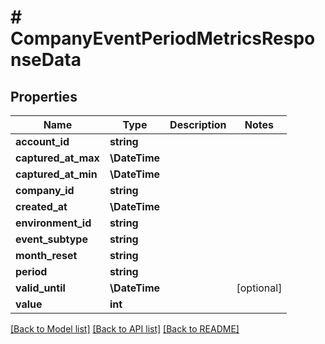 # # CompanyEventPeriodMetricsResponseData

## Properties

Name | Type | Description | Notes
------------ | ------------- | ------------- | -------------
**account_id** | **string** |  |
**captured_at_max** | **\DateTime** |  |
**captured_at_min** | **\DateTime** |  |
**company_id** | **string** |  |
**created_at** | **\DateTime** |  |
**environment_id** | **string** |  |
**event_subtype** | **string** |  |
**month_reset** | **string** |  |
**period** | **string** |  |
**valid_until** | **\DateTime** |  | [optional]
**value** | **int** |  |

[[Back to Model list]](../../README.md#models) [[Back to API list]](../../README.md#endpoints) [[Back to README]](../../README.md)

